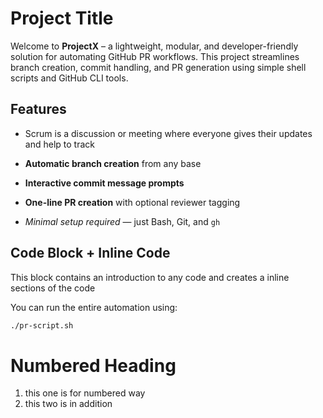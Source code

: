 # Project Title


Welcome to **ProjectX** – a lightweight, modular, and developer-friendly solution for automating GitHub PR workflows. This project streamlines branch creation, commit handling, and PR generation using simple shell scripts and GitHub CLI tools.


## Features
- Scrum is a discussion or meeting where everyone gives their updates and help to track
  
- **Automatic branch creation** from any base
- **Interactive commit message prompts**
- **One-line PR creation** with optional reviewer tagging
- *Minimal setup required* — just Bash, Git, and `gh`




## Code Block + Inline Code


This block contains an introduction to any code and creates a inline sections of the code

You can run the entire automation using:


```bash
./pr-script.sh
```
# Numbered Heading

1. this one is for numbered way
2. this two is in addition
